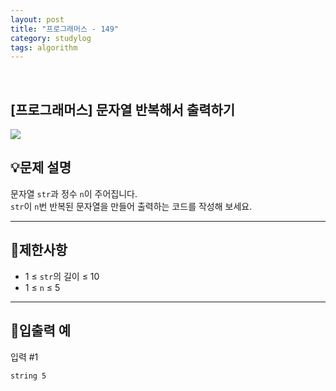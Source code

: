 ```yaml
---
layout: post
title: "프로그래머스 - 149"
category: studylog
tags: algorithm
---
```


<br>

## [프로그래머스] 문자열 반복해서 출력하기


![](https://velog.velcdn.com/images/dlsdud9098/post/e1464da6-734f-4172-a5d3-8df73b71a328/image.png)


## 💡문제 설명






문자열 `str`과 정수 `n`이 주어집니다.<br/>
`str`이 `n`번 반복된 문자열을 만들어 출력하는 코드를 작성해 보세요.






---
## 🚫제한사항




- 1 ≤ `str`의 길이 ≤ 10
- 1 ≤ `n` ≤ 5




---
## 🔢입출력 예








입력 #1




```
string 5
```
